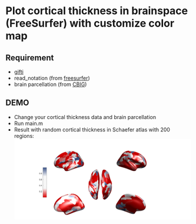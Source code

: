# Plot cortical thickness in brainspace (FreeSurfer) with customize color map

## Requirement

- [gifti](https://github.com/gllmflndn/gifti)
- read_notation (from [freesurfer](https://surfer.nmr.mgh.harvard.edu/))
- brain parcellation (from [CBIG](https://github.com/ThomasYeoLab/CBIG/tree/master/stable_projects/brain_parcellation/Schaefer2018_LocalGlobal/Parcellations))
  

## DEMO 
- Change your cortical thickness data and brain parcellation
- Run main.m
- Result with random cortical thickness in Schaefer atlas with 200 regions: 
![](figures/example.png)

